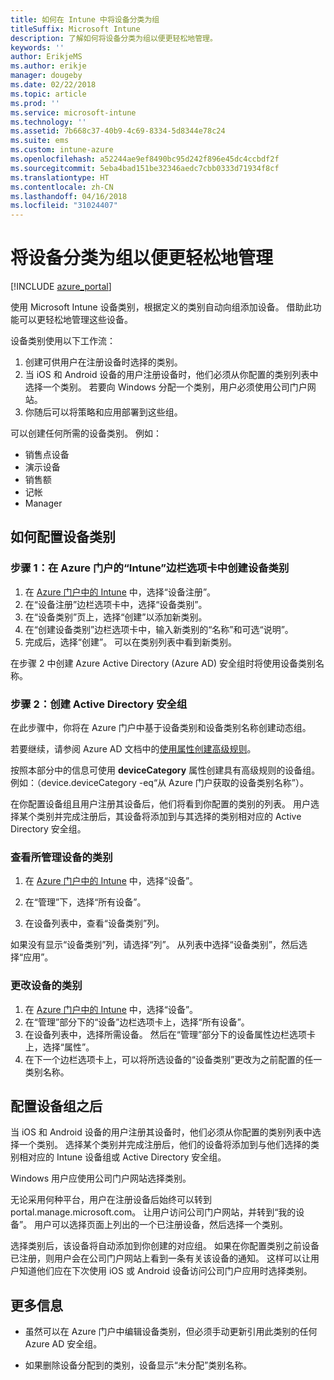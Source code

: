 ```yaml
---
title: 如何在 Intune 中将设备分类为组
titleSuffix: Microsoft Intune
description: 了解如何将设备分类为组以便更轻松地管理。
keywords: ''
author: ErikjeMS
ms.author: erikje
manager: dougeby
ms.date: 02/22/2018
ms.topic: article
ms.prod: ''
ms.service: microsoft-intune
ms.technology: ''
ms.assetid: 7b668c37-40b9-4c69-8334-5d8344e78c24
ms.suite: ems
ms.custom: intune-azure
ms.openlocfilehash: a52244ae9ef8490bc95d242f896e45dc4ccbdf2f
ms.sourcegitcommit: 5eba4bad151be32346aedc7cbb0333d71934f8cf
ms.translationtype: HT
ms.contentlocale: zh-CN
ms.lasthandoff: 04/16/2018
ms.locfileid: "31024407"
---
```

# <a name="categorize-devices-into-groups-for-easier-management"></a>将设备分类为组以便更轻松地管理

[!INCLUDE [azure_portal](./includes/azure_portal.md)]

使用 Microsoft Intune 设备类别，根据定义的类别自动向组添加设备。 借助此功能可以更轻松地管理这些设备。

设备类别使用以下工作流：
1. 创建可供用户在注册设备时选择的类别。
2. 当 iOS 和 Android 设备的用户注册设备时，他们必须从你配置的类别列表中选择一个类别。 若要向 Windows 分配一个类别，用户必须使用公司门户网站。
3. 你随后可以将策略和应用部署到这些组。

可以创建任何所需的设备类别。 例如：
- 销售点设备
- 演示设备
- 销售额
- 记帐
- Manager

## <a name="how-to-configure-device-categories"></a>如何配置设备类别

### <a name="step-1-create-device-categories-on-the-intune-blade-of-the-azure-portal"></a>步骤 1：在 Azure 门户的“Intune”边栏选项卡中创建设备类别
1. 在 [Azure 门户中的 Intune](https://aka.ms/intuneportal) 中，选择“设备注册”。
2. 在“设备注册”边栏选项卡中，选择“设备类别”。
3. 在“设备类别”页上，选择“创建”以添加新类别。
4. 在“创建设备类别”边栏选项卡中，输入新类别的“名称”和可选“说明”。
5. 完成后，选择“创建”。 可以在类别列表中看到新类别。

在步骤 2 中创建 Azure Active Directory (Azure AD) 安全组时将使用设备类别名称。

### <a name="step-2-create-azure-active-directory-security-groups"></a>步骤 2：创建 Active Directory 安全组
在此步骤中，你将在 Azure 门户中基于设备类别和设备类别名称创建动态组。

若要继续，请参阅 Azure AD 文档中的[使用属性创建高级规则](https://azure.microsoft.com/documentation/articles/active-directory-accessmanagement-groups-with-advanced-rules/#using-attributes-to-create-rules-for-device-objects)。

按照本部分中的信息可使用 **deviceCategory** 属性创建具有高级规则的设备组。 例如：（device.deviceCategory -eq“从 Azure 门户获取的设备类别名称”）。

在你配置设备组且用户注册其设备后，他们将看到你配置的类别的列表。 用户选择某个类别并完成注册后，其设备将添加到与其选择的类别相对应的 Active Directory 安全组。

### <a name="view-the-categories-of-devices-that-you-manage"></a>查看所管理设备的类别

1.  在 [Azure 门户中的 Intune](https://aka.ms/intuneportal) 中，选择“设备”。

2.  在“管理”下，选择“所有设备”。

3.  在设备列表中，查看“设备类别”列。

如果没有显示“设备类别”列，请选择“列”。 从列表中选择“设备类别”，然后选择“应用”。

### <a name="change-the-category-of-a-device"></a>更改设备的类别

1. 在 [Azure 门户中的 Intune](https://aka.ms/intuneportal) 中，选择“设备”。
2. 在“管理”部分下的“设备”边栏选项卡上，选择“所有设备”。
3. 在设备列表中，选择所需设备。 然后在“管理”部分下的设备属性边栏选项卡上，选择“属性”。
4. 在下一个边栏选项卡上，可以将所选设备的“设备类别”更改为之前配置的任一类别名称。

## <a name="after-you-configure-device-groups"></a>配置设备组之后

当 iOS 和 Android 设备的用户注册其设备时，他们必须从你配置的类别列表中选择一个类别。 选择某个类别并完成注册后，他们的设备将添加到与他们选择的类别相对应的 Intune 设备组或 Active Directory 安全组。

Windows 用户应使用公司门户网站选择类别。

无论采用何种平台，用户在注册设备后始终可以转到 portal.manage.microsoft.com。 让用户访问公司门户网站，并转到“我的设备”。 用户可以选择页面上列出的一个已注册设备，然后选择一个类别。

选择类别后，该设备将自动添加到你创建的对应组。 如果在你配置类别之前设备已注册，则用户会在公司门户网站上看到一条有关该设备的通知。 这样可以让用户知道他们应在下次使用 iOS 或 Android 设备访问公司门户应用时选择类别。

## <a name="further-information"></a>更多信息
- 虽然可以在 Azure 门户中编辑设备类别，但必须手动更新引用此类别的任何 Azure AD 安全组。

- 如果删除设备分配到的类别，设备显示“未分配”类别名称。
